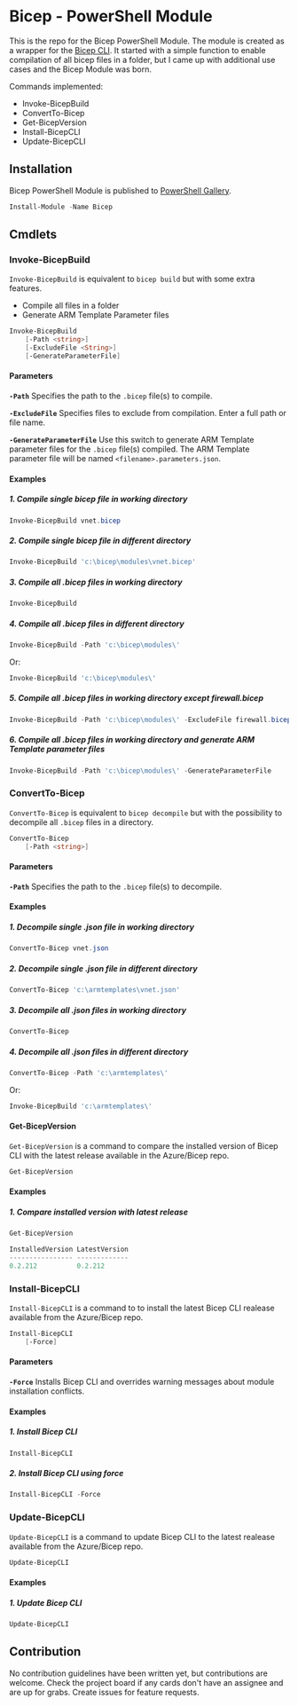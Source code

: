 # Bicep - PowerShell Module
This is the repo for the Bicep PowerShell Module. The module is created as a wrapper for the [Bicep CLI](https://github.com/Azure/bicep). It started with a simple function to enable compilation of all bicep files in a folder, but I came up with additional use cases and the Bicep Module was born.

Commands implemented:
- Invoke-BicepBuild
- ConvertTo-Bicep
- Get-BicepVersion
- Install-BicepCLI
- Update-BicepCLI

## Installation

Bicep PowerShell Module is published to [PowerShell Gallery](https://www.powershellgallery.com/packages/Bicep/1.1.0).

```powershell
Install-Module -Name Bicep
```

## Cmdlets

### Invoke-BicepBuild

`Invoke-BicepBuild` is equivalent to `bicep build` but with some extra features.

- Compile all files in a folder
- Generate ARM Template Parameter files

```powershell
Invoke-BicepBuild
    [-Path <string>]
    [-ExcludeFile <String>]
    [-GenerateParameterFile]
```

#### Parameters

**`-Path`**
Specifies the path to the `.bicep` file(s) to compile.

**`-ExcludeFile`**
Specifies files to exclude from compilation. Enter a full path or file name.

**`-GenerateParameterFile`**
Use this switch to generate ARM Template parameter files for the `.bicep` file(s) compiled. The ARM Template parameter file will be named `<filename>.parameters.json`.

#### Examples

##### 1. Compile single bicep file in working directory

```powershell
Invoke-BicepBuild vnet.bicep
```

##### 2. Compile single bicep file in different directory

```powershell
Invoke-BicepBuild 'c:\bicep\modules\vnet.bicep'
```

##### 3. Compile all .bicep files in working directory

```powershell
Invoke-BicepBuild
```

##### 4. Compile all .bicep files in different directory

```powershell
Invoke-BicepBuild -Path 'c:\bicep\modules\'
```

Or:

```powershell
Invoke-BicepBuild 'c:\bicep\modules\'
```

##### 5. Compile all .bicep files in working directory except firewall.bicep

```powershell
Invoke-BicepBuild -Path 'c:\bicep\modules\' -ExcludeFile firewall.bicep
```

##### 6. Compile all .bicep files in working directory and generate ARM Template parameter files

```powershell
Invoke-BicepBuild -Path 'c:\bicep\modules\' -GenerateParameterFile
```

### ConvertTo-Bicep

`ConvertTo-Bicep` is equivalent to `bicep decompile` but with the possibility to decompile all `.bicep` files in a directory.

```powershell
ConvertTo-Bicep
    [-Path <string>]
```

#### Parameters

**`-Path`**
Specifies the path to the `.bicep` file(s) to decompile.

#### Examples

##### 1. Decompile single .json file in working directory

```powershell
ConvertTo-Bicep vnet.json
```

##### 2. Decompile single .json file in different directory

```powershell
ConvertTo-Bicep 'c:\armtemplates\vnet.json'
```

##### 3. Decompile all .json files in working directory

```powershell
ConvertTo-Bicep
```

##### 4. Decompile all .json files in different directory

```powershell
ConvertTo-Bicep -Path 'c:\armtemplates\'
```

Or:

```powershell
Invoke-BicepBuild 'c:\armtemplates\'
```

#### Get-BicepVersion

`Get-BicepVersion` is a command to compare the installed version of Bicep CLI with the latest release available in the Azure/Bicep repo.

```powershell
Get-BicepVersion
```

#### Examples

##### 1. Compare installed version with latest release

```powershell
Get-BicepVersion

InstalledVersion LatestVersion
---------------- -------------
0.2.212          0.2.212
```

### Install-BicepCLI

`Install-BicepCLI` is a command to to install the latest Bicep CLI realease available from the Azure/Bicep repo.

```powershell
Install-BicepCLI
    [-Force]
```

#### Parameters

**`-Force`**
Installs Bicep CLI and overrides warning messages about module installation conflicts.

#### Examples

##### 1. Install Bicep CLI

```powershell
Install-BicepCLI
```

##### 2. Install Bicep CLI using force

```powershell
Install-BicepCLI -Force
```

### Update-BicepCLI

`Update-BicepCLI` is a command to update Bicep CLI to the latest realease available from the Azure/Bicep repo.

```powershell
Update-BicepCLI
```

#### Examples

##### 1. Update Bicep CLI

```powershell
Update-BicepCLI
```

## Contribution

No contribution guidelines have been written yet, but contributions are welcome. Check the project board if any cards don't have an assignee and are up for grabs. Create issues for feature requests.
